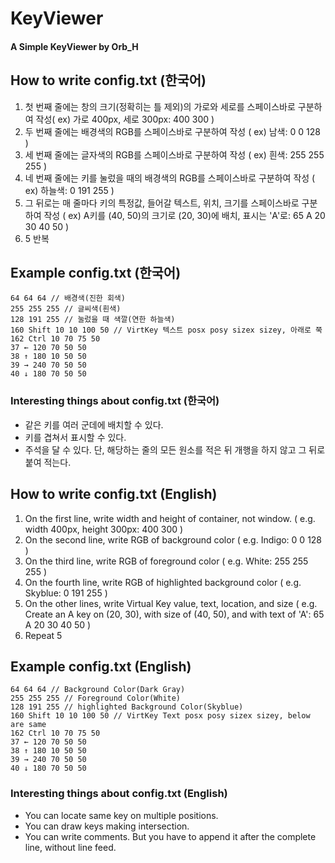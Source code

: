 # KeyViewer
#### A Simple KeyViewer by Orb_H

## How to write config.txt (한국어)
1. 첫 번째 줄에는 창의 크기(정확히는 틀 제외)의 가로와 세로를 스페이스바로 구분하여 작성( ex) 가로 400px, 세로 300px: 400 300 )
2. 두 번째 줄에는 배경색의 RGB를 스페이스바로 구분하여 작성 ( ex) 남색: 0 0 128 )
3. 세 번째 줄에는 글자색의 RGB를 스페이스바로 구분하여 작성 ( ex) 흰색: 255 255 255 )
4. 네 번째 줄에는 키를 눌렀을 때의 배경색의 RGB를 스페이스바로 구분하여 작성 ( ex) 하늘색: 0 191 255 )
5. 그 뒤로는 매 줄마다 키의 특정값, 들어갈 텍스트, 위치, 크기를 스페이스바로 구분하여 작성 ( ex) A키를 (40, 50)의 크기로 (20, 30)에 배치, 표시는 'A'로: 65 A 20 30 40 50 )
6. 5 반복

## Example config.txt (한국어)
```300 130 // 창 크기
64 64 64 // 배경색(진한 회색)
255 255 255 // 글씨색(흰색)
128 191 255 // 눌렀을 때 색깔(연한 하늘색)
160 Shift 10 10 100 50 // VirtKey 텍스트 posx posy sizex sizey, 아래로 쭉
162 Ctrl 10 70 75 50
37 ← 120 70 50 50
38 ↑ 180 10 50 50
39 → 240 70 50 50
40 ↓ 180 70 50 50
```

### Interesting things about config.txt (한국어)
- 같은 키를 여러 군데에 배치할 수 있다.
- 키를 겹쳐서 표시할 수 있다.
- 주석을 달 수 있다. 단, 해당하는 줄의 모든 원소를 적은 뒤 개행을 하지 않고 그 뒤로 붙여 적는다.

## How to write config.txt (English)
1. On the first line, write width and height of container, not window. ( e.g. width 400px, height 300px: 400 300 )
2. On the second line, write RGB of background color ( e.g. Indigo: 0 0 128 )
3. On the third line, write RGB of foreground color ( e.g. White: 255 255 255 )
4. On the fourth line, write RGB of highlighted background color ( e.g. Skyblue: 0 191 255 )
5. On the other lines, write Virtual Key value, text, location, and size ( e.g. Create an A key on (20, 30), with size of (40, 50), and with text of 'A': 65 A 20 30 40 50 )
6. Repeat 5

## Example config.txt (English)
```300 130 // Container size
64 64 64 // Background Color(Dark Gray)
255 255 255 // Foreground Color(White)
128 191 255 // highlighted Background Color(Skyblue)
160 Shift 10 10 100 50 // VirtKey Text posx posy sizex sizey, below are same
162 Ctrl 10 70 75 50
37 ← 120 70 50 50
38 ↑ 180 10 50 50
39 → 240 70 50 50
40 ↓ 180 70 50 50
```

### Interesting things about config.txt (English)
- You can locate same key on multiple positions.
- You can draw keys making intersection.
- You can write comments. But you have to append it after the complete line, without line feed.
